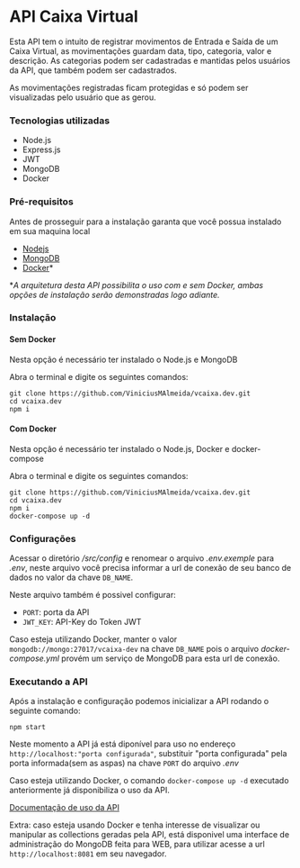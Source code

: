 # API Caixa Virtual
Esta API tem o intuito de registrar movimentos de Entrada e Saída de um Caixa Virtual, as movimentações guardam data, tipo, categoria, valor e descrição. As categorias podem ser cadastradas e mantidas pelos usuários da API, que também podem ser cadastrados.

As movimentações registradas ficam protegidas e só podem ser visualizadas pelo usuário que as gerou.

### Tecnologias utilizadas
* Node.js
* Express.js
* JWT
* MongoDB
* Docker

### Pré-requisitos
Antes de prosseguir para a instalação garanta que você possua instalado em sua maquina local
* [Nodejs](https://nodejs.org/en/download/)
* [MongoDB](https://www.mongodb.com/download-center/community)
* [Docker](https://www.docker.com/get-started)*

*_A arquitetura desta API possibilita o uso com e sem Docker, ambas opções de instalação serão demonstradas logo adiante._

### Instalação

#### Sem Docker
Nesta opção é necessário ter instalado o Node.js e MongoDB

Abra o terminal e digite os seguintes comandos:
```
git clone https://github.com/ViniciusMAlmeida/vcaixa.dev.git
cd vcaixa.dev
npm i
```

#### Com Docker
Nesta opção é necessário ter instalado o Node.js, Docker e docker-compose

Abra o terminal e digite os seguintes comandos:
```
git clone https://github.com/ViniciusMAlmeida/vcaixa.dev.git
cd vcaixa.dev
npm i
docker-compose up -d
```

### Configurações
Acessar o diretório _/src/config_ e renomear o arquivo _.env.exemple_ para _.env_, neste arquivo você precisa informar a url de conexão de seu banco de dados no valor da chave `DB_NAME`.

Neste arquivo também é possivel configurar:
* `PORT`: porta da API
* `JWT_KEY`: API-Key do Token JWT

Caso esteja utilizando Docker, manter o valor `mongodb://mongo:27017/vcaixa-dev` na chave `DB_NAME` pois o arquivo _docker-compose.yml_ provém um serviço de MongoDB para esta url de conexão.

### Executando a API
Após a instalação e configuração podemos inicializar a API rodando o seguinte comando:

`npm start`

Neste momento a API já está diponível para uso no endereço `http://localhost:"porta configurada"`, substituir "porta configurada" pela porta informada(sem as aspas) na chave `PORT` do arquivo _.env_

Caso esteja utilizando Docker, o comando `docker-compose up -d` executado anteriormente já disponibiliza o uso da API.

[Documentação de uso da API](https://github.com/ViniciusMAlmeida/vcaixa.dev/blob/master/API_DOCS.md#documenta%C3%A7%C3%A3o-de-uso-da-api)

Extra: caso esteja usando Docker e tenha interesse de visualizar ou manipular as collections geradas pela API, está disponivel uma interface de administração do MongoDB feita para WEB, para utilizar acesse a url `http://localhost:8081` em seu navegador.
